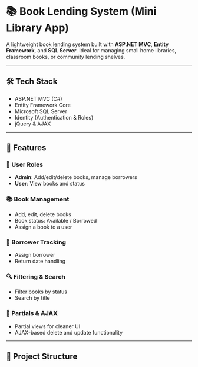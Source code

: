 # 📚 Book Lending System (Mini Library App)

A lightweight book lending system built with **ASP.NET MVC**, **Entity Framework**, and **SQL Server**. Ideal for managing small home libraries, classroom books, or community lending shelves.

---

## 🛠️ Tech Stack

- ASP.NET MVC (C#)
- Entity Framework Core
- Microsoft SQL Server
- Identity (Authentication & Roles)
- jQuery & AJAX

---

## 🎯 Features

### 👤 User Roles
- **Admin**: Add/edit/delete books, manage borrowers
- **User**: View books and status

### 📚 Book Management
- Add, edit, delete books
- Book status: Available / Borrowed
- Assign a book to a user

### 👥 Borrower Tracking
- Assign borrower
- Return date handling

### 🔍 Filtering & Search
- Filter books by status
- Search by title

### 🧩 Partials & AJAX
- Partial views for cleaner UI
- AJAX-based delete and update functionality

---

## 📁 Project Structure

